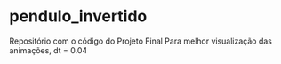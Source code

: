 # pendulo_invertido
Repositório com o código do Projeto Final
Para melhor visualização das animações, dt = 0.04
